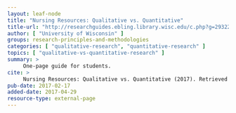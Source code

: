 ```yaml
---
layout: leaf-node
title: "Nursing Resources: Qualitative vs. Quantitative"
title-url: "http://researchguides.ebling.library.wisc.edu/c.php?g=293229&p=1953453"
author: [ "University of Wisconsin" ]
groups: research-principles-and-methodologies
categories: [ "qualitative-research", "quantitative-research" ]
topics: [ "qualitative-vs-quantitative-research" ]
summary: >
     One-page guide for students.
cite: >
     Nursing Resources: Qualitative vs. Quantitative (2017). Retrieved from: http://researchguides.ebling.library.wisc.edu/c.php?g=293229&p=1953453
pub-date: 2017-02-17
added-date: 2017-04-29
resource-type: external-page
---
```

